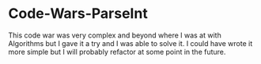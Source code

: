 # Code-Wars-ParseInt

This code war was very complex and beyond where I was at with Algorithms but I gave it a try and I was able to solve it.
I could have wrote it more simple but I will probably refactor at some point in the future.